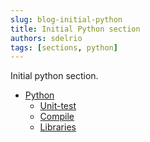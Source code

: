 ```yaml
---
slug: blog-initial-python
title: Initial Python section
authors: sdelrio
tags: [sections, python]
---
```


Initial python section.

* [Python](/docs/Coding/Python/)
  * [Unit-test](/docs/Coding/Python/python-unit-test)
  * [Compile](/docs/Coding/Python/python-compile)
  * [Libraries](/docs/Coding/Python/python-libraries)

